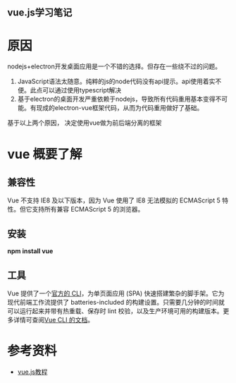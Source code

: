 vue.js学习笔记
-------------------
# 原因
nodejs+electron开发桌面应用是一个不错的选择。但存在一些绕不过的问题。
1. JavaScript语法太随意。纯粹的js的node代码没有api提示。api使用着实不便。此点可以通过使用typescript解决
2. 基于electron的桌面开发严重依赖于nodejs，导致所有代码重用基本变得不可能。有现成的electron-vue框架代码，从而为代码重用做好了基础。

基于以上两个原因，	决定使用vue做为前后端分离的框架


# vue 概要了解
## 兼容性

Vue 不支持 IE8 及以下版本，因为 Vue 使用了 IE8 无法模拟的 ECMAScript 5 特性。但它支持所有兼容 ECMAScript 5 的浏览器。

## 安装
**npm install vue**

## 工具
Vue 提供了一个[官方的 CLI](https://github.com/vuejs/vue-cli)，为单页面应用 (SPA) 快速搭建繁杂的脚手架。它为现代前端工作流提供了 batteries-included 的构建设置。只需要几分钟的时间就可以运行起来并带有热重载、保存时 lint 校验，以及生产环境可用的构建版本。更多详情可查阅[Vue CLI 的文档](https://cli.vuejs.org/)。

# 参考资料
* [vue.js教程](https://cn.vuejs.org/v2/guide/installation.html)